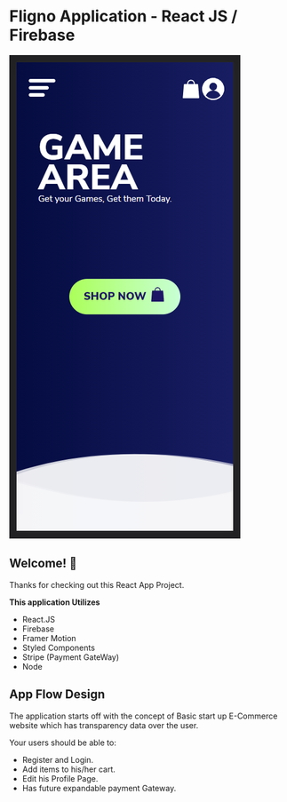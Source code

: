 # Fligno Application - React JS / Firebase

![Design preview for the React APP](./GameArea.png)

## Welcome! 👋

Thanks for checking out this React App Project.

**This application Utilizes**

- React.JS
- Firebase
- Framer Motion
- Styled Components
- Stripe (Payment GateWay)
- Node

## App Flow Design

The application starts off with the concept of Basic start up E-Commerce website which has transparency data over the user.

Your users should be able to:

- Register and Login.
- Add items to his/her cart.
- Edit his Profile Page.
- Has future expandable payment Gateway.

